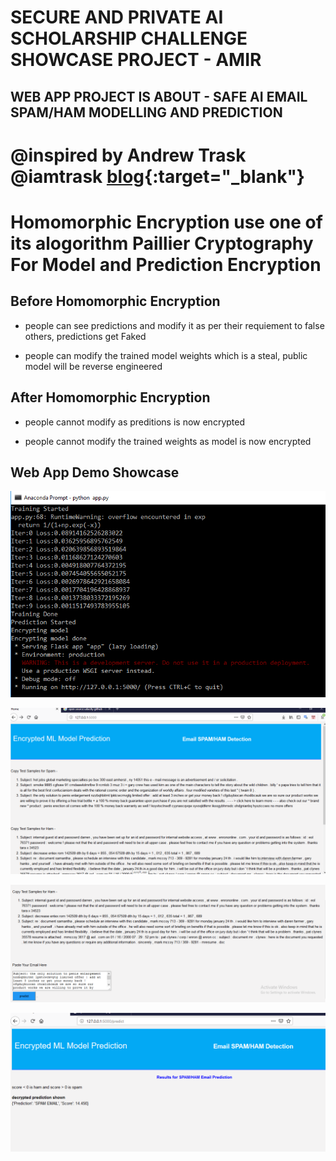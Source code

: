 # SECURE AND PRIVATE AI SCHOLARSHIP CHALLENGE SHOWCASE PROJECT - AMIR

## WEB APP PROJECT IS ABOUT - SAFE AI EMAIL SPAM/HAM MODELLING AND PREDICTION

# @inspired by Andrew Trask @iamtrask [blog](https://iamtrask.github.io/2017/06/05/homomorphic-surveillance/){:target="_blank"}

# Homomorphic Encryption use one of its alogorithm Paillier Cryptography For Model and Prediction Encryption

## Before Homomorphic Encryption

- people can see predictions and modify it as per their requiement to false others, predictions get Faked 

- people can modify the trained model weights which is a steal, public model will be reverse engineered


## After Homomorphic Encryption

- people cannot modify as preditions is now encrypted

- people cannot modify the trained weights as model is now encrypted


## Web App Demo Showcase
![Training](https://raw.githubusercontent.com/Amir22010/UdacityOpenSource/Amir/Amir/training_images/training_done.PNG)

![Front1](https://raw.githubusercontent.com/Amir22010/UdacityOpenSource/Amir/Amir/training_images/Capture_front1.PNG)

![Front2](https://raw.githubusercontent.com/Amir22010/UdacityOpenSource/Amir/Amir/training_images/Capture_front2.PNG)

![Prediction](https://raw.githubusercontent.com/Amir22010/UdacityOpenSource/Amir/Amir/training_images/Capture_pred.PNG)
